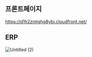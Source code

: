 ## 프론트페이지
https://d1h2zmtghg8ybi.cloudfront.net/

## ERP
![Untitled (2)](https://github.com/codesquad-masters2024-team05/issue-tracker/assets/152826980/4e80843b-02de-4c2b-9ae0-cc054e3996ec)


